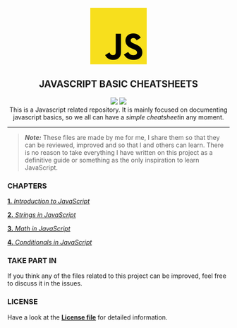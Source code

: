 <p  align="center">
    <img src="assets/img/icon.jpg"/>
</p>
<h2 align="center"><strong>JAVASCRIPT BASIC CHEATSHEETS</strong></h2>
<p  align="center">
    <img src="https://img.shields.io/github/license/aleexnl/JS-Basics?style=for-the-badge"/>
     <img src="https://img.shields.io/github/last-commit/aleexnl/JS-Basics?style=for-the-badge"/></br>
     This is a Javascript related repository.
It is mainly focused on documenting javascript basics, so we all can have a <i>simple cheatsheet</i>in any moment.
</p>

---

> **_Note:_** These files are made by me for me, I share them so that they can be reviewed, improved and so that I and others can learn. There is no reason to take everything I have written on this project as a definitive guide or something as the only inspiration to learn JavaScript.

<h3><strong>CHAPTERS</strong></h3>

[**1.** _Introduction to JavaScript_](./1.Introduction/)

[**2.** _Strings in JavaScript_](./2.Strings/)

[**3.** _Math in JavaScript_](./3.Math/)

[**4.** _Conditionals in JavaScript_](./4.Conditionals/)

<h3><strong>TAKE PART IN</strong></h3>

If you think any of the files related to this project can be improved, feel free to discuss it in the issues.

<h3><strong>LICENSE</strong></h3>

Have a look at the [**License file**](./LICENSE) for detailed information.
